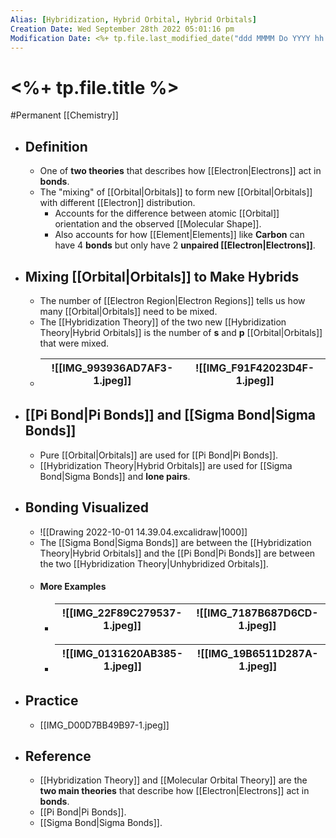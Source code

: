 ```yaml
---
Alias: [Hybridization, Hybrid Orbital, Hybrid Orbitals]
Creation Date: Wed September 28th 2022 05:01:16 pm 
Modification Date: <%+ tp.file.last_modified_date("ddd MMMM Do YYYY hh:mm:ss a") %>
---
```

# <%+ tp.file.title %>
#Permanent [[Chemistry]]

- ## Definition
	- One of **two theories** that describes how [[Electron|Electrons]] act in **bonds**.
	- The "mixing" of [[Orbital|Orbitals]] to form new [[Orbital|Orbitals]] with different [[Electron]] distribution.
		- Accounts for the difference between atomic [[Orbital]] orientation and the observed [[Molecular Shape]].
		- Also accounts for how [[Element|Elements]] like **Carbon** can have 4 **bonds** but only have 2 **unpaired [[Electron|Electrons]]**.
- ## Mixing [[Orbital|Orbitals]] to Make Hybrids
	- The number of [[Electron Region|Electron Regions]] tells us how many [[Orbital|Orbitals]] need to be mixed.
	- The [[Hybridization Theory]] of the two new [[Hybridization Theory|Hybrid Orbitals]] is the number of **s** and **p** [[Orbital|Orbitals]] that were mixed.
	- ![[IMG_993936AD7AF3-1.jpeg]]|![[IMG_F91F42023D4F-1.jpeg]]
	  ---|---
- ## [[Pi Bond|Pi Bonds]] and [[Sigma Bond|Sigma Bonds]]
	- Pure [[Orbital|Orbitals]] are used for [[Pi Bond|Pi Bonds]].
	- [[Hybridization Theory|Hybrid Orbitals]] are used for [[Sigma Bond|Sigma Bonds]] and **lone pairs**.
- ## Bonding Visualized
	- ![[Drawing 2022-10-01 14.39.04.excalidraw|1000]]
	- The [[Sigma Bond|Sigma Bonds]] are between the [[Hybridization Theory|Hybrid Orbitals]] and the [[Pi Bond|Pi Bonds]] are between the two [[Hybridization Theory|Unhybridized Orbitals]].
	- #### More Examples
		- ![[IMG_22F89C279537-1.jpeg]]|![[IMG_7187B687D6CD-1.jpeg]]
		  ---|---
		- ![[IMG_0131620AB385-1.jpeg]]|![[IMG_19B6511D287A-1.jpeg]]
		  ---|---
- ## Practice
	- [[IMG_D00D7BB49B97-1.jpeg]]
- ## Reference
	- [[Hybridization Theory]] and [[Molecular Orbital Theory]] are the **two main theories** that  describe how [[Electron|Electrons]] act in **bonds**.
	- [[Pi Bond|Pi Bonds]].
	- [[Sigma Bond|Sigma Bonds]].